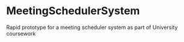 # MeetingSchedulerSystem
Rapid prototype for a meeting scheduler system as part of University coursework
